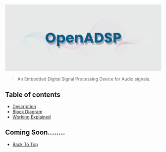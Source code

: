 <p align="center">
  <img width="1100" src="Readme Docs/banner.png" alt="Material Bread logo">
</p>

>An Embedded Digital Signal Processing Device for Audio signals.

## Table of contents
* [Description](#Description)
* [Block Diagram](#Block-Diagram)
* [Working Explained](#Working-Explained)

## Coming Soon........


* [Back To Top](#Back-To-Top)

